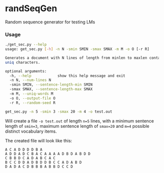 # randSeqGen
Random sequence generator for testing LMs

### Usage
```bash
./get_sec.py --help
usage: get_sec.py [-h] -n N -smin SMIN -smax SMAX -m M -o O [-r R]

Generates a document with N lines of length from minlen to maxlen containing M
uniq characters.

optional arguments:
  -h, --help            show this help message and exit
  -n N, --num-lines N
  -smin SMIN, --sentence-length-min SMIN
  -smax SMAX, --sentence-length-max SMAX
  -m M, --uniq-words M
  -o O, --output-file O
  -r R, --random-seed R

get_sec.py -n 5 -smin 3 -smax 20 -m 4 -o test.out
```

Will create a file `-o test.out` of length `n=5` lines, with a minimum sentence length of `smin=3`, maximum sentence length of `smax=20` and `m=4` possible distinct vocabulary items.

The created file will look like this:

```
A C A D D D D B A
A D D A D C B A C A A A A D B D A B D D
C B B D C A D A B C A C
B C C D D A D B D D B C C A D A B D
D A D A C D B B B A B B D C C D
```
